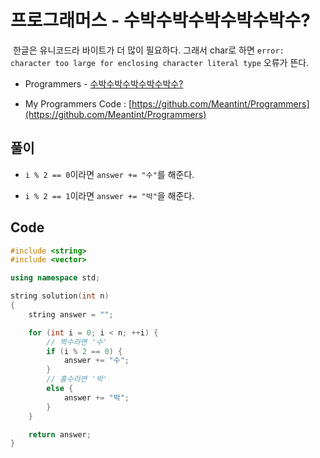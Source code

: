 # 프로그래머스 - 수박수박수박수박수박수?

&nbsp;한글은 유니코드라 바이트가 더 많이 필요하다. 그래서 char로 하면 `error: character too large for enclosing character literal type` 오류가 뜬다.


- Programmers - [수박수박수박수박수박수?](https://programmers.co.kr/learn/courses/30/lessons/12922)

- My Programmers Code : [https://github.com/Meantint/Programmers](https://github.com/Meantint/Programmers)

## 풀이

- `i % 2 == 0`이라면 `answer += "수"`를 해준다.

- `i % 2 == 1`이라면 `answer += "박"`을 해준다.

## Code

```cpp
#include <string>
#include <vector>

using namespace std;

string solution(int n)
{
    string answer = "";

    for (int i = 0; i < n; ++i) {
        // 짝수라면 '수'
        if (i % 2 == 0) {
            answer += "수";
        }
        // 홀수라면 '박'
        else {
            answer += "박";
        }
    }

    return answer;
}
```
